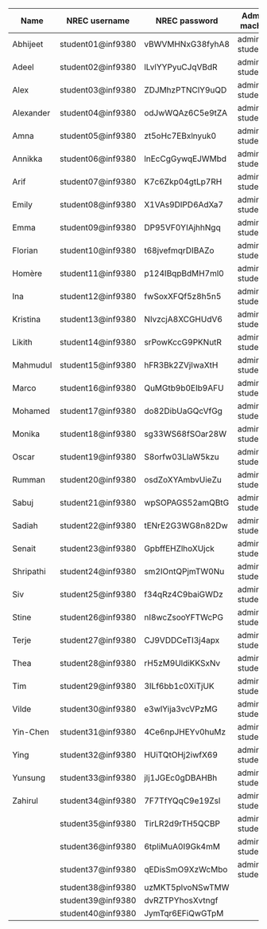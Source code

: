 | Name      	| NREC username     	| NREC password    	| Admin-machine   	| ipv4          	|
|-----------	|-------------------	|------------------	|-----------------	|---------------	|
| Abhijeet  	| student01@inf9380 	| vBWVMHNxG38fyhA8 	| admin-student01 	| 158.39.75.98  	|
| Adeel     	| student02@inf9380 	| lLvlYYPyuCJqVBdR 	| admin-student02 	| 158.37.63.228 	|
| Alex      	| student03@inf9380 	| ZDJMhzPTNClY9uQD 	| admin-student03 	| 158.39.48.48  	|
| Alexander 	| student04@inf9380 	| odJwWQAz6C5e9tZA 	| admin-student04 	| 158.37.63.242 	|
| Amna      	| student05@inf9380 	| zt5oHc7EBxlnyuk0 	| admin-student05 	| 158.39.48.10  	|
| Annikka   	| student06@inf9380 	| lnEcCgGywqEJWMbd 	| admin-student06 	| 158.39.48.68  	|
| Arif      	| student07@inf9380 	| K7c6Zkp04gtLp7RH 	| admin-student07 	| 158.39.48.18  	|
| Emily     	| student08@inf9380 	| X1VAs9DIPD6AdXa7 	| admin-student08 	| 158.39.48.75  	|
| Emma      	| student09@inf9380 	| DP95VF0YIAjhhNgq 	| admin-student09 	| 158.39.48.29  	|
| Florian   	| student10@inf9380 	| t68jvefmqrDIBAZo 	| admin-student10 	| 158.39.48.54  	|
| Homère    	| student11@inf9380 	| p124IBqpBdMH7ml0 	| admin-student11 	| 158.39.48.70  	|
| Ina       	| student12@inf9380 	| fwSoxXFQf5z8h5n5 	| admin-student12 	| 158.39.48.50  	|
| Kristina  	| student13@inf9380 	| NIvzcjA8XCGHUdV6 	| admin-student13 	| 158.39.48.82  	|
| Likith    	| student14@inf9380 	| srPowKccG9PKNutR 	| admin-student14 	| 158.39.48.51  	|
| Mahmudul  	| student15@inf9380 	| hFR3Bk2ZVjIwaXtH 	| admin-student15 	| 158.39.48.74  	|
| Marco     	| student16@inf9380 	| QuMGtb9b0EIb9AFU 	| admin-student16 	| 158.39.48.118 	|
| Mohamed   	| student17@inf9380 	| do82DibUaGQcVfGg 	| admin-student17 	| 158.39.48.139 	|
| Monika    	| student18@inf9380 	| sg33WS68fSOar28W 	| admin-student18 	| 158.39.48.79  	|
| Oscar     	| student19@inf9380 	| S8orfw03LlaW5kzu 	| admin-student19 	| 158.39.48.98  	|
| Rumman    	| student20@inf9380 	| osdZoXYAmbvUieZu 	| admin-student20 	| 158.39.48.77  	|
| Sabuj     	| student21@inf9380 	| wpSOPAGS52amQBtG 	| admin-student21 	| 158.39.48.124 	|
| Sadiah    	| student22@inf9380 	| tENrE2G3WG8n82Dw 	| admin-student22 	| 158.39.48.78  	|
| Senait    	| student23@inf9380 	| GpbffEHZlhoXUjck 	| admin-student23 	| 158.39.48.76  	|
| Shripathi 	| student24@inf9380 	| sm2IOntQPjmTW0Nu 	| admin-student24 	| 158.39.48.24  	|
| Siv       	| student25@inf9380 	| f34qRz4C9baiGWDz 	| admin-student25 	| 158.39.48.100 	|
| Stine     	| student26@inf9380 	| nI8wcZsooYFTWcPG 	| admin-student26 	| 158.39.48.49  	|
| Terje     	| student27@inf9380 	| CJ9VDDCeTI3j4apx 	| admin-student27 	| 158.39.48.93  	|
| Thea      	| student28@inf9380 	| rH5zM9UldiKKSxNv 	| admin-student28 	| 158.39.48.111 	|
| Tim       	| student29@inf9380 	| 3ILf6bb1c0XiTjUK 	| admin-student29 	| 158.39.48.104 	|
| Vilde     	| student30@inf9380 	| e3wlYija3vcVPzMG 	| admin-student30 	| 158.39.48.112 	|
| Yin-Chen  	| student31@inf9380 	| 4Ce6npJHEYv0huMz 	| admin-student31 	| 158.39.48.106 	|
| Ying      	| student32@inf9380 	| HUiTQtOHj2iwfX69 	| admin-student32 	| 158.39.48.155 	|
| Yunsung   	| student33@inf9380 	| jlj1JGEc0gDBAHBh 	| admin-student33 	| 158.39.48.146 	|
| Zahirul   	| student34@inf9380 	| 7F7TfYQqC9e19Zsl 	| admin-student34 	| 158.39.48.153 	|
|           	| student35@inf9380 	| TirLR2d9rTH5QCBP 	| admin-student35 	| 158.39.48.101 	|
|           	| student36@inf9380 	| 6tpliMuA0I9Gk4mM 	| admin-student36 	| 158.39.48.145 	|
|           	| student37@inf9380 	| qEDisSmO9XzWcMbo 	| admin-student37 	| 158.39.48.141 	|
|           	| student38@inf9380 	| uzMKT5plvoNSwTMW 	|                 	|               	|
|           	| student39@inf9380 	| dvRZTPYhosXvtngf 	|                 	|               	|
|           	| student40@inf9380 	| JymTqr6EFiQwGTpM 	|                 	|               	|
